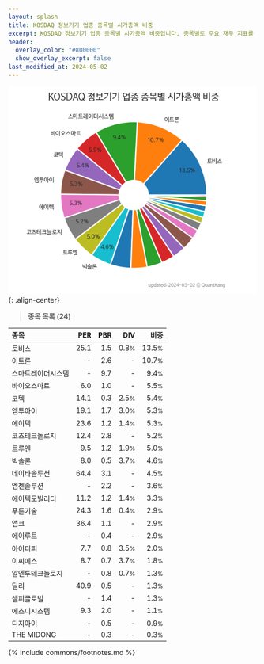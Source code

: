 ```yaml
---
layout: splash
title: KOSDAQ 정보기기 업종 종목별 시가총액 비중
excerpt: KOSDAQ 정보기기 업종 종목별 시가총액 비중입니다. 종목별로 주요 재무 지표를 함께 표시합니다.
header:
  overlay_color: "#800000"
  show_overlay_excerpt: false
last_modified_at: 2024-05-02
---
```



![KOSDAQ 정보기기 업종 종목별 시가총액 비중](/stats/sector/images/kosdaq_업종_정보기기_종목.png){: .align-center}


> **종목 목록 (24)**<a id="list"></a>

| **종목** | **PER** | **PBR** | **DIV** | **비중** |
| :------- | ------: | ------: | ------: | -------: |
| 토비스 | 25.1 | 1.5 | 0.8<small>%</small> | 13.5<small>%</small> |
| 이트론 | - | 2.6 | - | 10.7<small>%</small> |
| 스마트레이더시스템 | - | 9.7 | - | 9.4<small>%</small> |
| 바이오스마트 | 6.0 | 1.0 | - | 5.5<small>%</small> |
| 코텍 | 14.1 | 0.3 | 2.5<small>%</small> | 5.4<small>%</small> |
| 엠투아이 | 19.1 | 1.7 | 3.0<small>%</small> | 5.3<small>%</small> |
| 에이텍 | 23.6 | 1.2 | 1.4<small>%</small> | 5.3<small>%</small> |
| 코츠테크놀로지 | 12.4 | 2.8 | - | 5.2<small>%</small> |
| 트루엔 | 9.5 | 1.2 | 1.9<small>%</small> | 5.0<small>%</small> |
| 빅솔론 | 8.0 | 0.5 | 3.7<small>%</small> | 4.6<small>%</small> |
| 데이타솔루션 | 64.4 | 3.1 | - | 4.5<small>%</small> |
| 엠젠솔루션 | - | 2.2 | - | 3.6<small>%</small> |
| 에이텍모빌리티 | 11.2 | 1.2 | 1.4<small>%</small> | 3.3<small>%</small> |
| 푸른기술 | 24.3 | 1.6 | 0.4<small>%</small> | 2.9<small>%</small> |
| 앱코 | 36.4 | 1.1 | - | 2.9<small>%</small> |
| 에이루트 | - | 0.4 | - | 2.9<small>%</small> |
| 아이디피 | 7.7 | 0.8 | 3.5<small>%</small> | 2.0<small>%</small> |
| 이씨에스 | 8.7 | 0.7 | 3.7<small>%</small> | 1.8<small>%</small> |
| 알엔투테크놀로지 | - | 0.8 | 0.7<small>%</small> | 1.3<small>%</small> |
| 딜리 | 40.9 | 0.5 | - | 1.3<small>%</small> |
| 셀피글로벌 | - | 1.4 | - | 1.3<small>%</small> |
| 에스디시스템 | 9.3 | 2.0 | - | 1.1<small>%</small> |
| 디지아이 | - | 0.5 | - | 0.9<small>%</small> |
| THE MIDONG | - | 0.3 | - | 0.3<small>%</small> |

{% include commons/footnotes.md %}